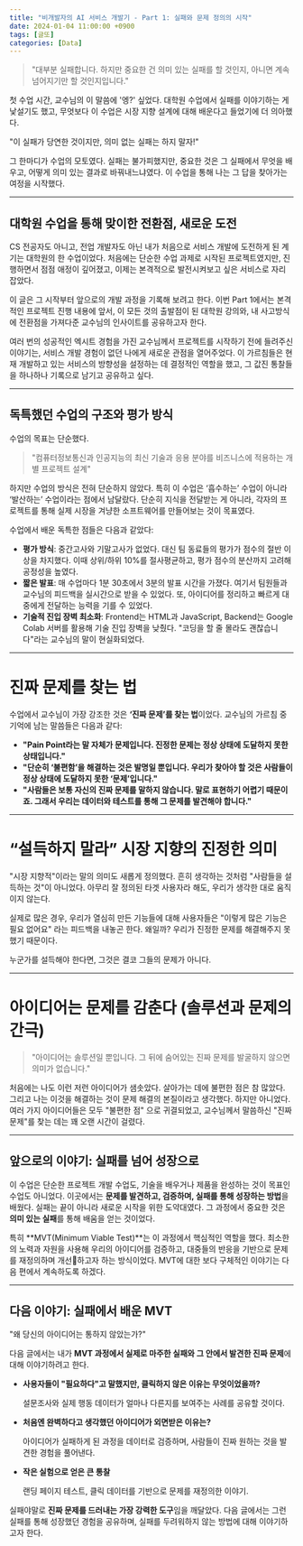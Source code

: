 ```yaml
---
title: "비개발자의 AI 서비스 개발기 - Part 1: 실패와 문제 정의의 시작"
date: 2024-01-04 11:00:00 +0900
tags: [글또]
categories: [Data]
---
```


> "대부분 실패합니다. 하지만 중요한 건 의미 있는 실패를 할 것인지, 아니면 계속 넘어지기만 할 것인지입니다."

첫 수업 시간, 교수님의 이 말씀에 '엥?' 싶었다. 대학원 수업에서 실패를 이야기하는 게 낯설기도 했고, 무엇보다 이 수업은 시장 지향 설계에 대해 배운다고 들었기에 더 의아했다.

"이 실패가 당연한 것이지만, 의미 없는 실패는 하지 말자!"

그 한마디가 수업의 모토였다. 실패는 불가피했지만, 중요한 것은 그 실패에서 무엇을 배우고, 어떻게 의미 있는 결과로 바꿔내느냐였다. 이 수업을 통해 나는 그 답을 찾아가는 여정을 시작했다.

---

## **대학원 수업을 통해 맞이한 전환점, 새로운 도전**

CS 전공자도 아니고, 전업 개발자도 아닌 내가 처음으로 서비스 개발에 도전하게 된 계기는 대학원의 한 수업이었다. 처음에는 단순한 수업 과제로 시작된 프로젝트였지만, 진행하면서 점점 애정이 깊어졌고, 이제는 본격적으로 발전시켜보고 싶은 서비스로 자리 잡았다.

이 글은 그 시작부터 앞으로의 개발 과정을 기록해 보려고 한다. 이번 Part 1에서는 본격적인 프로젝트 진행 내용에 앞서, 이 모든 것의 출발점이 된 대학원 강의와, 내 사고방식에 전환점을 가져다준 교수님의 인사이트를 공유하고자 한다. 

여러 번의 성공적인 엑시트 경험을 가진 교수님께서 프로젝트를 시작하기 전에 들려주신 이야기는, 서비스 개발 경험이 없던 나에게 새로운 관점을 열어주었다. 이 가르침들은 현재 개발하고 있는 서비스의 방향성을 설정하는 데 결정적인 역할을 했고, 그 값진 통찰들을 하나하나 기록으로 남기고 공유하고 싶다.

---

## **독특했던 수업의 구조와 평가 방식**

수업의 목표는 단순했다.

> "컴퓨터정보통신과 인공지능의 최신 기술과 응용 분야를 비즈니스에 적용하는 개별 프로젝트 설계"

하지만 수업의 방식은 전혀 단순하지 않았다. 특히 이 수업은 ‘흡수하는’ 수업이 아니라 ‘발산하는’ 수업이라는 점에서 남달랐다. 단순히 지식을 전달받는 게 아니라, 각자의 프로젝트를 통해 실제 시장을 겨냥한 소프트웨어를 만들어보는 것이 목표였다.

수업에서 배운 독특한 점들은 다음과 같았다:

- **평가 방식**: 중간고사와 기말고사가 없었다. 대신 팀 동료들의 평가가 점수의 절반 이상을 차지했다. 이때 상위/하위 10%를 절사평균하고, 평가 점수의 분산까지 고려해 공정성을 높였다.
- **짧은 발표**: 매 수업마다 1분 30초에서 3분의 발표 시간을 가졌다. 여기서 팀원들과 교수님의 피드백을 실시간으로 받을 수 있었다. 또, 아이디어를 정리하고 빠르게 대중에게 전달하는 능력을 기를 수 있었다.
- **기술적 진입 장벽 최소화**: Frontend는 HTML과 JavaScript, Backend는 Google Colab 서버를 활용해 기술 진입 장벽을 낮췄다. "코딩을 할 줄 몰라도 괜찮습니다"라는 교수님의 말이 현실화되었다.

---

# **진짜 문제를 찾는 법**

수업에서 교수님이 가장 강조한 것은 **‘진짜 문제’를 찾는 법**이었다. 교수님의 가르침 중 기억에 남는 말씀들은 다음과 같다:

- **"Pain Point라는 말 자체가 문제입니다. 진정한 문제는 정상 상태에 도달하지 못한 상태입니다."**
- **"단순히 ‘불편함’을 해결하는 것은 발명일 뿐입니다. 우리가 찾아야 할 것은 사람들이 정상 상태에 도달하지 못한 ‘문제’입니다."**
- **"사람들은 보통 자신의 진짜 문제를 말하지 않습니다. 말로 표현하기 어렵기 때문이죠. 그래서 우리는 데이터와 테스트를 통해 그 문제를 발견해야 합니다."**

---

# **“설득하지 말라” 시장 지향의 진정한 의미**

"시장 지향적"이라는 말의 의미도 새롭게 정의했다. 흔히 생각하는 것처럼 "사람들을 설득하는 것"이 아니었다. 아무리 잘 정의된 타겟 사용자라 해도, 우리가 생각한 대로 움직이지 않는다. 

실제로 많은 경우, 우리가 열심히 만든 기능들에 대해 사용자들은 "이렇게 많은 기능은 필요 없어요" 라는 피드백을 내놓곤 한다.
왜일까? 우리가 진정한 문제를 해결해주지 못했기 때문이다.

누군가를 설득해야 한다면, 그것은 결코 그들의 문제가 아니다. 

---

# **아이디어는 문제를 감춘다 (솔루션과 문제의 간극)**

> "아이디어는 솔루션일 뿐입니다. 그 뒤에 숨어있는 진짜 문제를 발굴하지 않으면 의미가 없습니다."

처음에는 나도 이런 저런 아이디어가 샘솟았다. 살아가는 데에 불편한 점은 참 많았다. 그리고 나는 이것을 해결하는 것이 문제 해결의 본질이라고 생각했다. 하지만 아니었다.
여러 가지 아이디어들은 모두 "불편한 점" 으로 귀결되었고, 교수님께서 말씀하신 "진짜 문제"를 찾는 데는 꽤 오랜 시간이 걸렸다.

---

## **앞으로의 이야기: 실패를 넘어 성장으로**

이 수업은 단순한 프로젝트 개발 수업도, 기술을 배우거나 제품을 완성하는 것이 목표인 수업도 아니었다. 이곳에서는 **문제를 발견하고, 검증하며, 실패를 통해 성장하는 방법**을 배웠다. 실패는 끝이 아니라 새로운 시작을 위한 도약대였다. 그 과정에서 중요한 것은 **의미 있는 실패**를 통해 배움을 얻는 것이었다.

특히 **MVT(Minimum Viable Test)**는 이 과정에서 핵심적인 역할을 했다. 최소한의 노력과 자원을 사용해 우리의 아이디어를 검증하고, 대중들의 반응을 기반으로 문제를 재정의하며 개선하고자 하는 방식이었다. MVT에 대한 보다 구체적인 이야기는 다음 편에서 계속하도록 하겠다. 

---

## **다음 이야기: 실패에서 배운 MVT**

"왜 당신의 아이디어는 통하지 않았는가?"

다음 글에서는 내가 **MVT 과정에서 실제로 마주한 실패와 그 안에서 발견한 진짜 문제**에 대해 이야기하려고 한다.

- **사용자들이 "필요하다"고 말했지만, 클릭하지 않은 이유는 무엇이었을까?**
    
    설문조사와 실제 행동 데이터가 얼마나 다른지를 보여주는 사례를 공유할 것이다.
    
- **처음엔 완벽하다고 생각했던 아이디어가 외면받은 이유는?**
    
    아이디어가 실패하게 된 과정을 데이터로 검증하며, 사람들이 진짜 원하는 것을 발견한 경험을 풀어낸다.
    
- **작은 실험으로 얻은 큰 통찰**
    
    랜딩 페이지 테스트, 클릭 데이터를 기반으로 문제를 재정의한 이야기.
    

실패야말로 **진짜 문제를 드러내는 가장 강력한 도구**임을 깨달았다. 다음 글에서는 그런 실패를 통해 성장했던 경험을 공유하며, 실패를 두려워하지 않는 방법에 대해 이야기하고자 한다.
